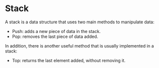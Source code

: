 # Stack

A stack is a data structure that uses two main methods to manipulate data:

* Push: adds a new piece of data in the stack.
* Pop: removes the last piece of data added.

In addition, there is another useful method that is usually implemented in a stack:

* Top: returns the last element added, without removing it.



